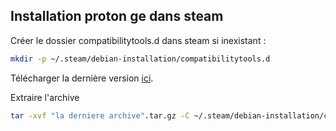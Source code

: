 

## Installation proton ge dans steam

Créer le dossier compatibilitytools.d dans steam si inexistant :

~~~bash
mkdir -p ~/.steam/debian-installation/compatibilitytools.d
~~~

Télécharger la dernière version [ici](https://github.com/GloriousEggroll/proton-ge-custom/releases).

Extraire l'archive

~~~bash
tar -xvf "la derniere archive".tar.gz -C ~/.steam/debian-installation/compatibilitytools.d/
~~~

